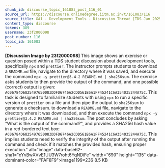 ```yaml
---
chunk_id: discourse_topic_161083_post_116_01
source_url: https://discourse.onlinedegree.iitm.ac.in/t/161083/116
source_title: GA1 - Development Tools - Discussion Thread [TDS Jan 2025]
content_type: discourse
tokens: 389
username: 23f2000098
post_number: 116
topic_id: 161083
---
```


**[Discussion Image by 23f2000098]** This image shows an exercise or question posed within a TDS student discussion about development tools, specifically `npx` and `prettier`. The instructor prompts students to download a `README.md` file, navigate to the directory where it was saved, and execute the command `npx -y prettier@3.4.2 README.md | sha256sum`. The exercise asks students to then provide the output of the command, and one possible (correct) output is given: `AC06784D6825497650083DDFD6746A2CDD561B6A1FF45241C6A354035244A75C`. This task is designed to familiarize students with using `npx` to run a specific version of `prettier` on a file and then pipe the output to `sha256sum` to generate a checksum. to download a `README.md` file, navigate to the directory where it was downloaded, and then execute the command `npx -y prettier@3.4.2 README.md | sha256sum`. The post concludes by asking "What is the output of the command?", and provides a SHA256 hash value in a red-bordered text box: `AC06784D6825497650083DDFD6746A2CDD561B6A1FF45241C6A354035244A75C`. This implies students need to verify the integrity of the output after running the command and check if it matches the provided hash, ensuring proper execution." alt="image" data-base62-sha1="oYvBwXVvE1UU3W7roht6YqNDiFe" width="690" height="135" data-dominant-color="FAF8F9">image1199×236 8.5 KB

